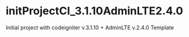 # initProjectCI_3.1.10AdminLTE2.4.0
Initial project with codeigniter v.3.1.10 + AdminLTE v.2.4.0 Template
